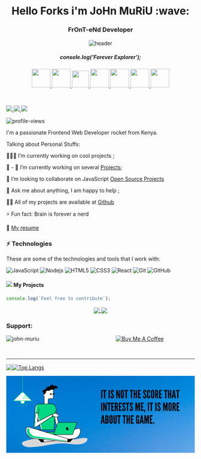 <h1 align="center"> Hello Forks  i'm JoHn MuRiU :wave:</h1> 
 <h3 align="center">FrOnT-eNd Developer</h3>
<p align="center">
<!--<img align="center" width="5%" src="https://dev-to-uploads.s3.amazonaws.com/i/6mlc1xjw8c5i762zgq0i.gif" alt="header"/> -->
  <img align="center" width="25%" src="exploring.gif" alt="header"/> 
  <br>
  <h5 align="center">console.log('Forever Explorer');</h5>
</p>


<p align="center">
  <a title="Portfolio" href="https://johnmuriu.netlify.app/">
    <img src="https://iamskb258154309.files.wordpress.com/2020/07/cropped-circle-cropped.png" width="50" height="50" />
  </a>
  
  <a title="DEV.to" href="https://dev.to/legacystoc">
    <img src="https://cdn3.iconfinder.com/data/icons/logos-and-brands-adobe/512/84_Dev-512.png" width="50" height="50" />
  </a>
  
  <a title="Medium" href="https://medium.com/@johnmuriu">
    <img src="https://cdn.mos.cms.futurecdn.net/uazw6gFQuEC29mxMM55Tpb-1200-80.jpg" width="45" height="45"  />
  </a>
 
  <a title="LinkedIn" href="https://www.linkedin.com/in/john-muriu/">
    <img src="https://cdn4.iconfinder.com/data/icons/social-media-and-logos-11/32/Logo_LinkedIn-512.png" width="50" height="50" />
  </a>
  
  <a title="Email" href="mailto:johnmuriw@gmail.com">
    <img src="https://cdn4.iconfinder.com/data/icons/social-media-and-logos-11/32/Logo_Gmail_envelope_letter_email-512.png" width="50" height="50" />
  </a>
  
  <a title="Stackoverflow" href="https://stackoverflow.com/users/13070338/muriu">
    <img src="https://cdn0.iconfinder.com/data/icons/social-media-and-logos-11/32/logo_stackoverflow_Stack_overflow-512.png" width="50" height="50" />
  </a>
  
  <a title="Twitter" href="https://twitter.com/j_muriu">
    <img src="https://cdn4.iconfinder.com/data/icons/social-media-and-logos-11/32/Logo_Twitter_bird-512.png" width="50" height="50" />
  </a>
</p>

<br>
<p align="left">
  <a href="https://github.com/john-muriu" target="_blank">
    <img src="https://img.shields.io/github/followers/john-muriu?label=Follow%20Me&style=social"/>
  </a>


  <a href="https://twitter.com/j_muriu" target="_blank">
    <img src="https://img.shields.io/twitter/follow/j_muriu?style=social"/>
  </a>

  <a href="https://www.linkedin.com/in/john-muriu/" target="_blank">
    <img src="https://img.shields.io/badge/-Linkedin-blue?style=flat-square&logo=Linkedin&logoColor=white&link=www.linkedin.com/in/john-muriu"/>
  </a>
</p>


<p align="left"> <img src="https://gpvc.arturio.dev/john-muriu" alt="profile-views"> </p>


I'm a passionate  Frontend Web Developer rocket from Kenya.


Talking about Personal Stuffs:

👨🏽‍💻 I’m currently working on cool projects ;

:seedling: - 🔭 I’m currently working on several [Projects](https://github.com/john-muriu/);

:seedling:  I’m looking to collaborate on JavaScript [Open Source Projects](https://johnmuriu.netlify.app/)

:speech_balloon: Ask me about anything, I am happy to help ;

👨‍💻 All of my projects are available at [Github](https://github.com/john-muriu/)

⚡ Fun fact: Brain is forever a nerd

 
 
:memo:  [My resume](https://drive.google.com/file/d/1ESXF3ulffejwbGB-Wj6u1z1Q0N5lSH_b/view)

### ⚡ Technologies

These are some of the technologies and tools that I work with:

![JavaScript](https://img.shields.io/badge/-JavaScript-black?style=flat-square&logo=javascript)
![Nodejs](https://img.shields.io/badge/-Nodejs-339933?style=flat-square&logo=Node.js&logoColor=white)
![HTML5](https://img.shields.io/badge/-HTML5-E34F26?style=flat-square&logo=html5&logoColor=white)
![CSS3](https://img.shields.io/badge/-CSS3-1572B6?style=flat-square&logo=css3)
![React](https://img.shields.io/badge/-React.js-black?style=flat-square&logo=react&logoColor=Crayola)
![Git](https://img.shields.io/badge/-Git-black?style=flat-square&logo=git)
![GitHub](https://img.shields.io/badge/-GitHub-181717?style=flat-square&logo=github)

#### <img src="https://media.giphy.com/media/WUlplcMpOCEmTGBtBW/giphy.gif" width="30"> My Projects  
```javascript
console.log(`Feel free to contribute`);
```

<span>
<p align="center">
  <a href="https://github.com/John-Muriu/bouncing-Balls">
    <img align="center" src="https://github-readme-stats.vercel.app/api/pin/?username=john-muriu&repo=bouncing-Balls&theme=algolia" />
  </a>

  <a href="https://github.com/John-Muriu/facebook-clone">
    <img align="center" src="https://github-readme-stats.vercel.app/api/pin/?username=john-muriu&repo=facebook-clone&theme=algolia" />
  </a>
</p>
</span>


<h3 align="left">Support:</h3>

<p>
<a href="https://www.buymeacoffee.com/johnmuriu"> 
<img align="left" src="https://cdn.buymeacoffee.com/buttons/v2/default-yellow.png" height="50" width="210" alt="john-muriu" />
</a>
</p>
<p align="center">
<a href="https://www.buymeacoffee.com/johnmuriu" target="_blank"><img src="https://img.buymeacoffee.com/button-api/?text=Buy me a book&emoji=📖&slug=dexplorer&button_colour=ff7e38&font_colour=000000&font_family=Cookie&outline_colour=000000&coffee_colour=FFDD00" alt="Buy Me A Coffee" height="10%" width="20%" ></a>
</p>

<br>
<hr/>
 
<p align="left">
<a href="https://github.com/john-muriu">
  <img align="left" src="https://github-readme-stats.vercel.app/api?username=john-muriu&show_icons=true&theme=algolia" />
</a>
</p>


[![Top Langs](https://github-readme-stats.vercel.app/api/top-langs/?username=john-muriu&langs_count=8)](https://github.com/john-muriu/github-readme-stats)

<p align="center">
  <img src="Banner.png" alt="Banner"/>
</p>




